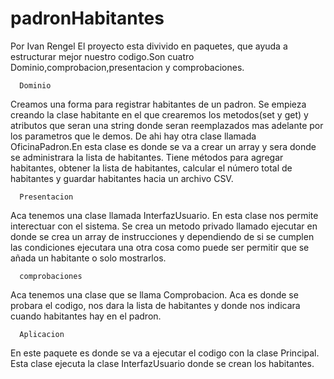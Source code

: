 # padronHabitantes
Por Ivan Rengel
El proyecto esta divivido en paquetes, que ayuda a estructurar mejor nuestro codigo.Son cuatro Dominio,comprobacion,presentacion y comprobaciones.

      Dominio
Creamos una forma para registrar habitantes de un padron. Se empieza creando la clase habitante en el que crearemos los metodos(set y get) y atributos que seran una string donde seran reemplazados mas adelante por los parametros que le demos.
De ahi hay otra clase llamada OficinaPadron.En esta clase es donde se va a crear un array y sera donde se administrara la lista de habitantes. Tiene métodos para agregar habitantes, obtener la lista de habitantes, calcular el número total de habitantes y guardar habitantes hacia un archivo CSV.

      Presentacion
Aca tenemos una clase llamada InterfazUsuario. En esta clase nos permite interectuar con el sistema. Se crea un metodo privado llamado ejecutar en donde se crea un array de instrucciones y dependiendo de si se cumplen las condiciones ejecutara una otra cosa como puede ser permitir que se añada un habitante o solo mostrarlos.

      comprobaciones
Aca tenemos una clase que se llama Comprobacion. Aca es donde se probara el codigo, nos dara la lista de habitantes y donde nos indicara cuando habitantes hay en el padron.

      Aplicacion
En este paquete es donde se va a ejecutar el codigo con la clase Principal. Esta clase ejecuta la clase InterfazUsuario donde se crean los habitantes.
        

